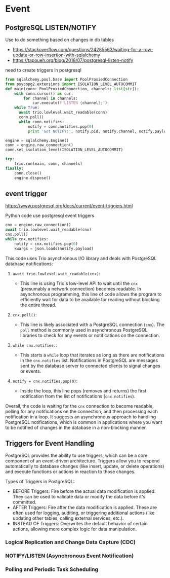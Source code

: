 # Event

## PostgreSQL LISTEN/NOTIFY
Use to do something based on changes in db tables
- https://stackoverflow.com/questions/24285563/waiting-for-a-row-update-or-row-insertion-with-sqlalchemy
- https://tapoueh.org/blog/2018/07/postgresql-listen-notify

need to create triggers in postgresql
```py
from sqlalchemy.pool.base import PoolProxiedConnection
from psycopg2.extensions import ISOLATION_LEVEL_AUTOCOMMIT
def main(conn: PoolProxiedConnection, channels: list[str]):
    with conn.cursor() as cur:
        for channel in channels:
            cur.execute(f'LISTEN {channel};')
    while True:
      await trio.lowlevel.wait_readable(conn)
      conn.poll()
      while conn.notifies:
          notify = conn.notifies.pop(0)
          print 'Got NOTIFY:', notify.pid, notify.channel, notify.payload

engine = sqlalchemy.Engine()
conn = engine.raw_connection()
conn.set_isolation_level(ISOLATION_LEVEL_AUTOCOMMIT)

try:
    trio.run(main, conn, channels)
finally:
    conn.close()
    engine.dispose()
```

## event trigger
https://www.postgresql.org/docs/current/event-triggers.html

Python code use postgresql event triggers
```py
cnx = engine.raw_connection()
await trio.lowlevel.wait_readable(cnx)
cnx.poll()
while cnx.notifies:
    notify = cnx.notifies.pop(0)
    kwargs = json.loads(notify.payload)
```

This code uses Trio asynchronous I/O library and deals with PostgreSQL database notifications:

1. `await trio.lowlevel.wait_readable(cnx)`:
   - This line is using Trio's low-level API to wait until the `cnx` (presumably a network connection) becomes readable.
     In asynchronous programming, this line of code allows the program to efficiently wait for data to be available for reading without blocking the entire thread.

2. `cnx.poll()`:
   - This line is likely associated with a PostgreSQL connection (`cnx`).
     The `poll` method is commonly used in asynchronous PostgreSQL libraries to check for any events or notifications on the connection.

3. `while cnx.notifies:`:
   - This starts a `while` loop that iterates as long as there are notifications in the `cnx.notifies` list.
     Notifications in PostgreSQL are messages sent by the database server to connected clients to signal changes or events.

4. `notify = cnx.notifies.pop(0)`:
   - Inside the loop, this line pops (removes and returns) the first notification from the list of notifications (`cnx.notifies`). 

Overall, the code is waiting for the `cnx` connection to become readable, polling for any notifications on the connection, and then processing each notification in a loop. 
It suggests an asynchronous approach to handling PostgreSQL notifications, which is common in applications where you want to be notified of changes in the database in a non-blocking manner. 

## Triggers for Event Handling
PostgreSQL provides the ability to use triggers, which can be a core component of an event-driven architecture. Triggers allow you to respond automatically to database changes (like insert, update, or delete operations) and execute functions or actions in reaction to those changes.

Types of Triggers in PostgreSQL:
- BEFORE Triggers: Fire before the actual data modification is applied. They can be used to validate data or modify the data before it's committed.
- AFTER Triggers: Fire after the data modification is applied. These are often used for logging, auditing, or triggering additional actions (like updating other tables, calling external services, etc.).
- INSTEAD OF Triggers: Overwrites the default behavior of certain actions, allowing more complex logic for data manipulation.

### Logical Replication and Change Data Capture (CDC)
### NOTIFY/LISTEN (Asynchronous Event Notification)
### Polling and Periodic Task Scheduling
